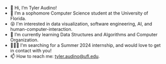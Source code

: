 - 👋 Hi, I’m Tyler Audino!
- 👀 I’m a sophomore Computer Science student at the University of Florida.
- 😝 I'm interested in data visualization, software engineering, AI, and human-computer-interaction.
- 🌱 I’m currently learning Data Structures and Algorithms and Computer Organization.
- 👨🏻‍💻 I'm searching for a Summer 2024 internship, and would love to get in contact with you!
- 📫 How to reach me: tyler.audino@ufl.edu.

<!---
tyleraudino/tyleraudino is a ✨ special ✨ repository because its `README.md` (this file) appears on your GitHub profile.
You can click the Preview link to take a look at your changes.
--->
